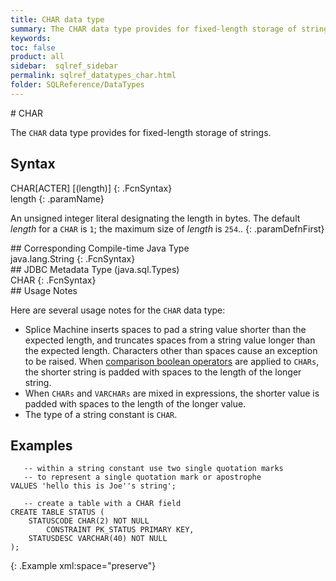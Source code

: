 ```yaml
---
title: CHAR data type
summary: The CHAR data type provides for fixed-length storage of strings.
keywords:
toc: false
product: all
sidebar:  sqlref_sidebar
permalink: sqlref_datatypes_char.html
folder: SQLReference/DataTypes
---
```

<section>
<div class="TopicContent" data-swiftype-index="true" markdown="1">
# CHAR

The `CHAR` data type provides for fixed-length storage of strings.

## Syntax

<div class="fcnWrapperWide" markdown="1">
    CHAR[ACTER] [(length)]
{: .FcnSyntax}

</div>
<div class="paramList" markdown="1">
length
{: .paramName}

An unsigned integer literal designating the length in bytes. The default
*length* for a `CHAR` is `1`; the maximum size of *length* is `254`..
{: .paramDefnFirst}

</div>
## Corresponding Compile-time Java Type

<div class="fcnWrapperWide" markdown="1">
    java.lang.String
{: .FcnSyntax}

</div>
## JDBC Metadata Type (java.sql.Types)

<div class="fcnWrapperWide" markdown="1">
    CHAR
{: .FcnSyntax}

</div>
## Usage Notes

Here are several usage notes for the `CHAR` data type:

* Splice Machine inserts spaces to pad a string value shorter than the
  expected length, and truncates spaces from a string value longer than
  the expected length. Characters other than spaces cause an exception
  to be raised. When [comparison boolean
  operators](sqlref_expressions_boolean.html) are applied to `CHARs`,
  the shorter string is padded with spaces to the length of the longer
  string.
* When `CHARs` and `VARCHARs` are mixed in expressions, the shorter
  value is padded with spaces to the length of the longer value.
* The type of a string constant is `CHAR`.

## Examples

<div class="preWrapperWide" markdown="1">
    
       -- within a string constant use two single quotation marks
       -- to represent a single quotation mark or apostrophe
    VALUES 'hello this is Joe''s string';
    
       -- create a table with a CHAR field
    CREATE TABLE STATUS (
        STATUSCODE CHAR(2) NOT NULL
            CONSTRAINT PK_STATUS PRIMARY KEY,
        STATUSDESC VARCHAR(40) NOT NULL
    );    
{: .Example xml:space="preserve"}

</div>
</div>
</section>

